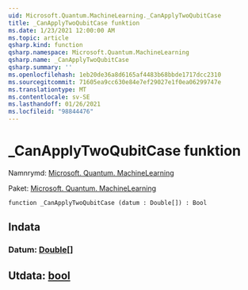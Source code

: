 ```yaml
---
uid: Microsoft.Quantum.MachineLearning._CanApplyTwoQubitCase
title: _CanApplyTwoQubitCase funktion
ms.date: 1/23/2021 12:00:00 AM
ms.topic: article
qsharp.kind: function
qsharp.namespace: Microsoft.Quantum.MachineLearning
qsharp.name: _CanApplyTwoQubitCase
qsharp.summary: ''
ms.openlocfilehash: 1eb20de36a8d6165af4483b68bbde1717dcc2310
ms.sourcegitcommit: 71605ea9cc630e84e7ef29027e1f0ea06299747e
ms.translationtype: MT
ms.contentlocale: sv-SE
ms.lasthandoff: 01/26/2021
ms.locfileid: "98844476"
---
```

# <a name="_canapplytwoqubitcase-function"></a>_CanApplyTwoQubitCase funktion

Namnrymd: [Microsoft. Quantum. MachineLearning](xref:Microsoft.Quantum.MachineLearning)

Paket: [Microsoft. Quantum. MachineLearning](https://nuget.org/packages/Microsoft.Quantum.MachineLearning)




```qsharp
function _CanApplyTwoQubitCase (datum : Double[]) : Bool
```


## <a name="input"></a>Indata

### <a name="datum--double"></a>Datum: [Double](xref:microsoft.quantum.lang-ref.double)[]





## <a name="output--bool"></a>Utdata: [bool](xref:microsoft.quantum.lang-ref.bool)

